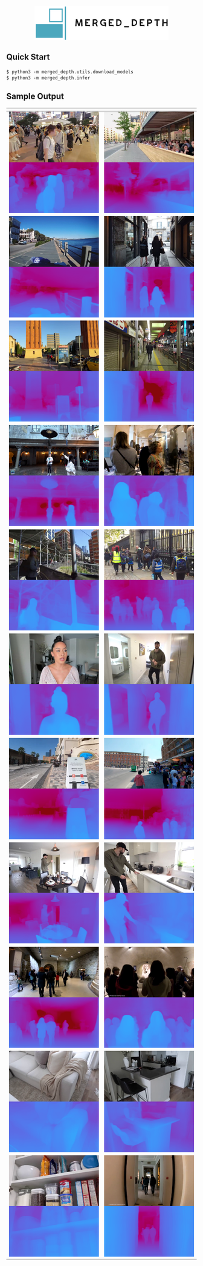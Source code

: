 <p align="center">
  <img height="90" src=".logo/logo.png"/>  
</p>

## Quick Start

```console
$ python3 -m merged_depth.utils.download_models
$ python3 -m merged_depth.infer
```

## Sample Output

| <!-- -->    | <!-- -->    |
:-------------------------:|:-------------------------:
![](./test/output/00_depth.png)  |  ![](./test/output/07_depth.png)
![](./test/output/08_depth.png)  |  ![](./test/output/13_depth.png)
![](./test/output/16_depth.png)  |  ![](./test/output/20_depth.png)
![](./test/output/21_depth.png)  |  ![](./test/output/25_depth.png)
![](./test/output/28_depth.png)  |  ![](./test/output/30_depth.png)
![](./test/output/31_depth.png)  |  ![](./test/output/32_depth.png)
![](./test/output/33_depth.png)  |  ![](./test/output/35_depth.png)
![](./test/output/36_depth.png)  |  ![](./test/output/37_depth.png)
![](./test/output/38_depth.png)  |  ![](./test/output/39_depth.png)
![](./test/output/40_depth.png)  |  ![](./test/output/42_depth.png)
![](./test/output/43_depth.png)  |  ![](./test/output/48_depth.png)
